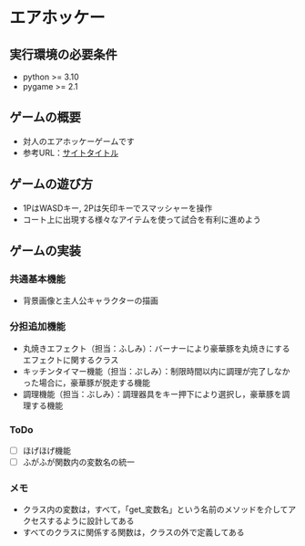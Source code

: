 # エアホッケー

## 実行環境の必要条件
* python >= 3.10
* pygame >= 2.1

## ゲームの概要
* 対人のエアホッケーゲームです
* 参考URL：[サイトタイトル](https://www.hoge.com/)

## ゲームの遊び方
* 1PはWASDキー, 2Pは矢印キーでスマッシャーを操作
* コート上に出現する様々なアイテムを使って試合を有利に進めよう

## ゲームの実装
### 共通基本機能
* 背景画像と主人公キャラクターの描画

### 分担追加機能
* 丸焼きエフェクト（担当：ふしみ）：バーナーにより豪華豚を丸焼きにするエフェクトに関するクラス
* キッチンタイマー機能（担当：ぷしみ）：制限時間以内に調理が完了しなかった場合に，豪華豚が脱走する機能
* 調理機能（担当：ぶしみ）：調理器具をキー押下により選択し，豪華豚を調理する機能

### ToDo
- [ ] ほげほげ機能
- [ ] ふがふが関数内の変数名の統一

### メモ
* クラス内の変数は，すべて，「get_変数名」という名前のメソッドを介してアクセスするように設計してある
* すべてのクラスに関係する関数は，クラスの外で定義してある
